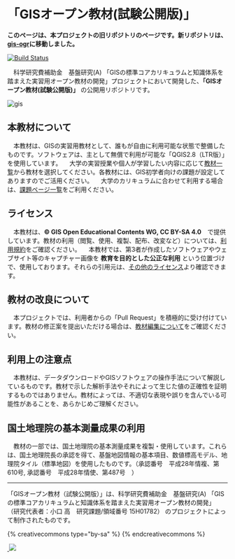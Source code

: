 # 「GISオープン教材(試験公開版)」

**このページは、本プロジェクトの旧リポジトリのページです。新リポジトリは、[gis-ogr](https://github.com/gis-oer)に移動しました。**

[![Build Status](https://travis-ci.org/yamauchi-inochu/demo.svg?branch=master)](https://travis-ci.org/yamauchi-inochu/demo)

　科学研究費補助金　基盤研究(A) 「GISの標準コアカリキュラムと知識体系を踏まえた実習用オープン教材の開発」プロジェクトにおいて開発した、**「GISオープン教材(試験公開版)」** の公開用リポジトリです。

![gis](https://raw.githubusercontent.com/gis-oer/gis-oer/master/img/logo/logo_gis-oerbw_512px.png)

## 本教材について
　本教材は、GISの実習用教材として、誰もが自由に利用可能な状態で整備したものです。ソフトウェアは、主として無償で利用が可能な「QGIS2.8（LTR版）」を使用しています。
　大学の実習授業や個人が学習したい内容に応じて[教材一覧](./GISオープン教材/README.md)から教材を選択してください。各教材には、GIS初学者向けの課題が設定してありますのでご活用ください。
　大学のカリキュラムに合わせて利用する場合は、[課題ページ一覧](./GISオープン教材/課題/README.md)をご利用ください。

## ライセンス
　本教材は、**© GIS Open Educational Contents WG, CC BY-SA 4.0**　で提供しています。教材の利用（閲覧、使用、複製、配布、改変など）については、[利用規約](利用規約.md)をご確認ください。
　本教材では、第3者が作成したソフトウェアやウェブサイト等のキャプチャー画像を **教育を目的とした公正な利用** という位置づけで、使用しております。それらの引用元は、[その他のライセンス](./GISオープン教材/その他のライセンスについて.md)より確認できます。

## 教材の改良について
　本プロジェクトでは、利用者からの「Pull Request」を積極的に受け付けています。教材の修正案を提出いただける場合は、[教材編集について](GISオープン教材/教材編集について.md)をご確認ください。

## 利用上の注意点
　本教材は、データダウンロードやGISソフトウェアの操作手法について解説しているものです。教材で示した解析手法やそれによって生じた値の正確性を証明するものではありません。教材によっては、不適切な表現や誤りを含んでいる可能性があることを、あらかじめご理解ください。

## 国土地理院の基本測量成果の利用
　教材の一部では、国土地理院の基本測量成果を複製・使用しています。これらは、国土地理院長の承認を得て、基盤地図情報の基本項目、数値標高モデル、地理院タイル（標準地図）を使用したものです。（承認番号　平成28年情複、第610号, 承認番号　平成28年情使、第487号　）

---------------

「GISオープン教材（試験公開版）」は、科学研究費補助金　基盤研究(A) 「GISの標準コアカリキュラムと知識体系を踏まえた実習用オープン教材の開発」 （研究代表者：小口 高　研究課題/領域番号	15H01782） のプロジェクトによって制作されたものです。


{% creativecommons type="by-sa" %}
{% endcreativecommons %}

<a href="https://github.com/yamauchi-inochu/demo/blob/master/README.md">
  <img src="https://ga-beacon.appspot.com/UA-108377091-1/github.com/yamauchi-inochu/demo/blob/master/README.md?pixel"/>
</a>
